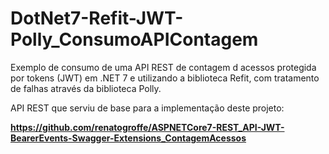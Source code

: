 # DotNet7-Refit-JWT-Polly_ConsumoAPIContagem
Exemplo de consumo de uma API REST de contagem d acessos protegida por tokens (JWT) em .NET 7 e utilizando a biblioteca Refit, com tratamento de falhas através da biblioteca Polly.

API REST que serviu de base para a implementação deste projeto:

**https://github.com/renatogroffe/ASPNETCore7-REST_API-JWT-BearerEvents-Swagger-Extensions_ContagemAcessos**